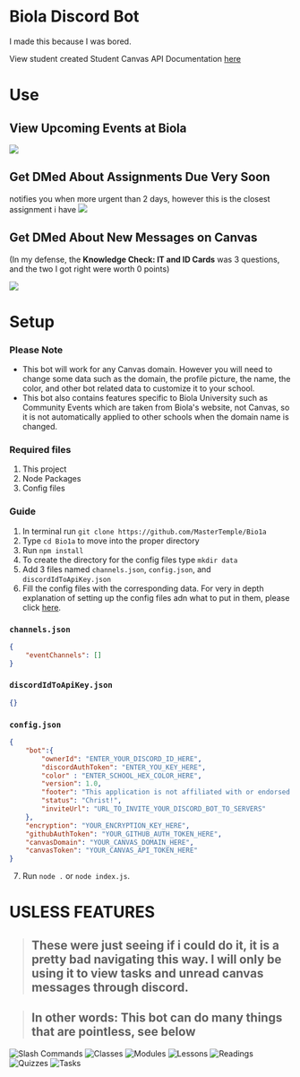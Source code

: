 # Biola Discord Bot
I made this because I was bored.

View student created Student Canvas API Documentation [here](./canvasStudentAPI.md)

# Use
## View Upcoming Events at Biola
![](https://cdn.discordapp.com/attachments/877298310078140426/878744753313824848/unknown.png)
## Get DMed About Assignments Due Very Soon
notifies you when more urgent than 2 days, however this is the closest assignment i have
![](https://cdn.discordapp.com/attachments/877298310078140426/878744611978350652/unknown.png)

## Get DMed About  New Messages on Canvas
(In my defense, the **Knowledge Check: IT and ID Cards** was 3 questions, and the two I got right were worth 0 points)

![](https://cdn.discordapp.com/attachments/877298310078140426/878862655828410398/unknown.png)

# Setup
### Please Note
- This bot will work for any Canvas domain. However you will need to change some data such as the domain, the profile picture, the name, the color, and other bot related data to customize it to your school.
- This bot also contains features specific to Biola University such as Community Events which are taken from Biola's website, not Canvas, so it is not automatically applied to other schools when the domain name is changed.
### Required files
1. This project
2. Node Packages
3. Config files
### Guide
1. In terminal run `git clone https://github.com/MasterTemple/Bio1a`
2. Type `cd Bio1a` to move into the proper directory
3. Run `npm install`
4. To create the directory for the config files type `mkdir data`
5. Add 3 files named `channels.json`, `config.json`, and `discordIdToApiKey.json`
6. Fill the config files with the corresponding data. For very in depth explanation of setting up the config files adn what to put in them, please click [here](./configSetup.md).
### `channels.json`
```json
{
    "eventChannels": []
}
```
### `discordIdToApiKey.json`
```json
{}
```
### `config.json`
```json
{
    "bot":{
        "ownerId": "ENTER_YOUR_DISCORD_ID_HERE",
        "discordAuthToken": "ENTER_YOU_KEY_HERE",
        "color" : "ENTER_SCHOOL_HEX_COLOR_HERE",
        "version": 1.0,
        "footer": "This application is not affiliated with or endorsed by either Canvas or YOUR_UNIVERSITY.",
        "status": "Christ!",
        "inviteUrl": "URL_TO_INVITE_YOUR_DISCORD_BOT_TO_SERVERS"
    },
    "encryption": "YOUR_ENCRYPTION_KEY_HERE",
    "githubAuthToken": "YOUR_GITHUB_AUTH_TOKEN_HERE",
    "canvasDomain": "YOUR_CANVAS_DOMAIN_HERE",
    "canvasToken": "YOUR_CANVAS_API_TOKEN_HERE"
}
```
7. Run `node .` or `node index.js`.

# USLESS FEATURES
> ## These were just seeing if i could do it, it is a pretty bad navigating this way. I will only be using it to view tasks and unread canvas messages through discord.

> ## In other words: This bot can do many things that are pointless, see below

![Slash Commands](https://media.discordapp.net/attachments/725055794755665930/876335138605236235/unknown.png)
![Classes](https://cdn.discordapp.com/attachments/725055794755665930/876335199745634364/unknown.png)
![Modules](https://cdn.discordapp.com/attachments/725055794755665930/876335233643991050/unknown.png)
![Lessons](https://cdn.discordapp.com/attachments/725055794755665930/876335320566759444/unknown.png)
![Readings](https://cdn.discordapp.com/attachments/725055794755665930/876335350107242576/unknown.png)
![Quizzes](https://cdn.discordapp.com/attachments/725055794755665930/876335380784365578/unknown.png)
![Tasks](https://cdn.discordapp.com/attachments/725055794755665930/876335409037185084/unknown.png)

